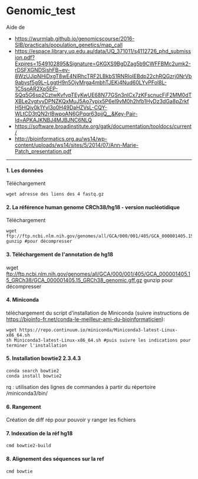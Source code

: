 # Genomic_test

Aide de 
* https://wurmlab.github.io/genomicscourse/2016-SIB/practicals/population_genetics/map_call
* https://espace.library.uq.edu.au/data/UQ_371011/s4112726_phd_submission.pdf?Expires=1549102895&Signature=GKGXS9BgDZag5b9CWFFBMc2umk2-rDSFXGNDSishFB~ev-8WzUJipNHiDxgT8wE4NlRhcTRF2LBkbS1RNRIoIEBdp22chRQGzrj0NrVb9abvsf5g9L~LggtH9n5OjyMrga4mbhTJEKi4Nud60LYvPFol8L-1C5soAR2Xp5EP-SQq5G6sp2CztwKvfvpTEyKwUE68N77GSn3nICx7zKFscnucFiF2MM0dTXBLe2vgtvyDPNZKQxMuJ5Ao7ypjx5P6el9vM0h2hfb1HyDz3dGa8pZrkfH5HQjy0k1Yvl3o0H49DaHZVsL-CQY-WLtCD3tQN2rIBwpoAN6GPqqr63pjjQ__&Key-Pair-Id=APKAJKNBJ4MJBJNC6NLQ
* https://software.broadinstitute.org/gatk/documentation/tooldocs/current/
* http://bioinformatics.org.au/ws14/wp-content/uploads/ws14/sites/5/2014/07/Ann-Marie-Patch_presentation.pdf

---------------------------------------------------------------------

#### 1. Les données
Téléchargement 
```
wget adresse des liens des 4 fastq.gz
```

#### 2. La référence human genome CRCh38/hg18 - version nucléotidique
Téléchargement
```
wget ftp://ftp.ncbi.nlm.nih.gov/genomes/all/GCA/000/001/405/GCA_000001405.15_GRCh38/GCA_000001405.15_GRCh38_genomic.fna.gz
gunzip #pour décompresser
```

#### 3. Téléchargement de l'annotation de hg18

wget ftp://ftp.ncbi.nlm.nih.gov/genomes/all/GCA/000/001/405/GCA_000001405.15_GRCh38/GCA_000001405.15_GRCh38_genomic.gff.gz
gunzip pour décompresser
 
#### 4. Miniconda 
téléchargement du script d’installation de Miniconda (suivre instructions de https://bioinfo-fr.net/conda-le-meilleur-ami-du-bioinformaticien): 
```
wget https://repo.continuum.io/miniconda/Miniconda3-latest-Linux-x86_64.sh
sh Miniconda3-latest-Linux-x86_64.sh #puis suivre les indications pour terminer l'installation
```

#### 5. Installation bowtie2 2.3.4.3 
```
conda search bowtie2
conda install bowtie2
```
rq : utilisation des lignes de commandes à partir du répertoire /miniconda3/bin/

#### 6.  Rangement
Création de diff rép pour pouvoir y ranger les fichiers

#### 7. Indexation de la réf hg18

```
cmd bowtie2-build
```

#### 8. Alignement des séquences sur la ref
```
cmd bowtie
```

